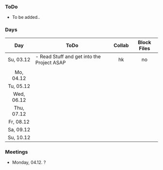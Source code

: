 ### ToDo

- To be added..

### Days

| Day        | ToDo                                                                         | Collab | Block Files |
|:----------:|------------------------------------------------------------------------------|:------:|:-----------:|
|Su, 03.12   |- Read Stuff and get into the Project ASAP                                    |  hk    |    no       |
||
|Mo, 04.12   |
|Tu,  05.12  |
|Wed, 06.12  |
|Thu, 07.12  |
|Fr, 08.12   |
|Sa, 09.12   |
|Su, 10.12   |

### Meetings

- Monday, 04.12. ?